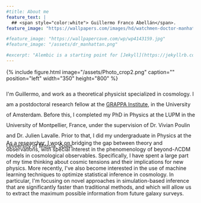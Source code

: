 ```yaml
---
#title: About me
feature_text: |
  ## <span style="color:white"> Guillermo Franco Abellán</span>.
feature_image: "https://wallpapers.com/images/hd/watchmen-doctor-manhattan-mars-nf6a1ao2jf8ju0vl.jpg"

#feature_image: "https://wallpapercave.com/wp/wp4143159.jpg"
#feature_image: "/assets/dr_manhattan.png"

#excerpt: "Alembic is a starting point for [Jekyll](https://jekyllrb.com/) projects. Rather than starting from scratch, this boilerplate is designed to get the ball rolling immediately. Install it, configure it, twerk it, push it."
---
```


{% include figure.html image="/assets/Photo_crop2.png" caption="" position="left" width="350" height="800" %}


<p style="line-height:28px;margin-right: -10px; margin-top: 20px;">
I'm Guillermo, and work as a theoretical physicist specialized in cosmology. I am a postdoctoral research fellow at the <a href="https://www.grappa.amsterdam"> GRAPPA Institute</a>, in the University of Amsterdam. Before this, I completed my PhD in Physics at the LUPM in the University of Montpellier, France, under the supervision of Dr. Vivian Poulin and Dr. Julien Lavalle. Prior to that, I did my undergraduate in Physics at the University of Murcia, Spain.
</p>
<p></p>
<p></p>
<p style="line-height:28px;margin-right: -10px; margin-top: -45px;">

As a researcher, I work on bridging the gap between theory and observations, with special interest in the phenomenology of beyond-ΛCDM models in cosmological observables. Specifically, I have spent a large part of my time thinking about cosmic tensions and their implications for new physics.
More recently, I've also become interested in the use of machine learning techniques to optimize statistical inference in cosmology. In particular, I'm focusing on novel approaches in simulation-based inference that are significantly faster than traditional methods, and which will allow us to extract the maximum possible information from future galaxy surveys. 
</p>

